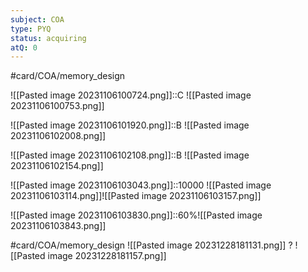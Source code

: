 ```yaml
---
subject: COA
type: PYQ
status: acquiring
atQ: 0
---
```

#card/COA/memory_design 

![[Pasted image 20231106100724.png]]::C ![[Pasted image 20231106100753.png]] <!--SR:!2024-01-30,59,310-->

![[Pasted image 20231106101920.png]]::B ![[Pasted image 20231106102008.png]] <!--SR:!2024-02-01,48,290-->

![[Pasted image 20231106102108.png]]::B ![[Pasted image 20231106102154.png]] <!--SR:!2024-03-08,65,290-->

![[Pasted image 20231106103043.png]]::10000 ![[Pasted image 20231106103114.png]]![[Pasted image 20231106103157.png]] <!--SR:!2024-01-15,44,290-->

![[Pasted image 20231106103830.png]]::60%![[Pasted image 20231106103843.png]] <!--SR:!2024-02-03,63,310-->

#card/COA/memory_design 
![[Pasted image 20231228181131.png]]
?
![[Pasted image 20231228181157.png]] 

